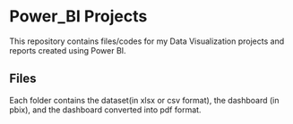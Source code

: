# Power_BI Projects
This repository contains files/codes for my Data Visualization projects and reports created using Power BI.

## Files
Each folder contains the dataset(in xlsx or csv format), the dashboard (in pbix), and the dashboard converted into pdf format.
